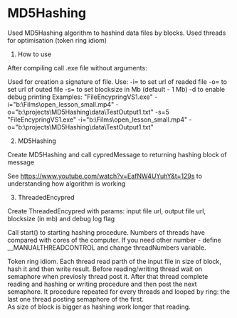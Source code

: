 # MD5Hashing
Used MD5Hashing algorithm to hashind data files by blocks. Used threads for optimisation (token ring idiom)

1) How to use

After compiling call .exe file without arguments:
 
Used for creation a signature of file. Use: 
   -i= to set url of readed file
   -o= to set url of outed file
   -s= to set blocksize in Mb (default - 1 Mb)
   -d to enable debug printing 
   Examples: 
"FileEncypringVS1.exe" -i="b:\Films\open_lesson_small.mp4" -o="b:\projects\MD5Hashing\data\TestOutput1.txt" -s=5
"FileEncypringVS1.exe" -i="b:\Films\open_lesson_small.mp4" -o="b:\projects\MD5Hashing\data\TestOutput1.txt"

2) MD5Hashing 

Create MD5Hashing and call cypredMessage to returning hashing block of message

See https://www.youtube.com/watch?v=EafNW4UYuhY&t=129s to understanding how algorithm is working

3) ThreadedEncypred

Create ThreadedEncypred with params: input file url, output file url, blocksize (in mb) and debug log flag

Call start() to starting hashing procedure. Numbers of threads have compared with cores of the computer. If you need other number - define __MANUALTHREADCONTROL and change threadNumbers variable.

Token ring idiom.
Each thread read parth of the input file in size of block, hash it and then write result. Before reading/writing thread wait on semaphore when previosly thread post it. After that thread complete reading and hashing or writing procedure and then post the next semaphore. It procedure repeated for every threads and looped by ring: the last one thread posting semaphore of the first.  
As size of block is bigger as hashing work longer that reading.